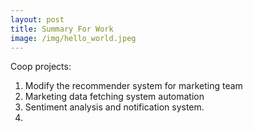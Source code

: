 ```yaml
---
layout: post
title: Summary For Work
image: /img/hello_world.jpeg
---
```


Coop projects:

1. Modify the recommender system for marketing team
2. Marketing data fetching system automation
3. Sentiment analysis and notification system.
4. 
